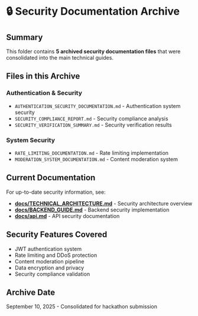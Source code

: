 <!-- ARCHIVED - DO NOT USE - Created September 10, 2025 -->
<!-- This is an archive directory index. See main docs/ folder for current documentation -->

# 🔒 Security Documentation Archive

## Summary
This folder contains **5 archived security documentation files** that were consolidated into the main technical guides.

## Files in this Archive

### Authentication & Security
- `AUTHENTICATION_SECURITY_DOCUMENTATION.md` - Authentication system security
- `SECURITY_COMPLIANCE_REPORT.md` - Security compliance analysis
- `SECURITY_VERIFICATION_SUMMARY.md` - Security verification results

### System Security
- `RATE_LIMITING_DOCUMENTATION.md` - Rate limiting implementation
- `MODERATION_SYSTEM_DOCUMENTATION.md` - Content moderation system

## Current Documentation
For up-to-date security information, see:
- **[docs/TECHNICAL_ARCHITECTURE.md](../TECHNICAL_ARCHITECTURE.md)** - Security architecture overview
- **[docs/BACKEND_GUIDE.md](../BACKEND_GUIDE.md)** - Backend security implementation
- **[docs/api.md](../api.md)** - API security documentation

## Security Features Covered
- JWT authentication system
- Rate limiting and DDoS protection
- Content moderation pipeline
- Data encryption and privacy
- Security compliance validation

## Archive Date
September 10, 2025 - Consolidated for hackathon submission

